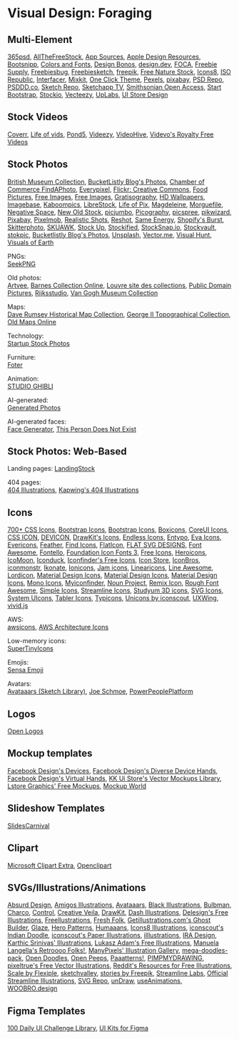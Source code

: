# Visual Design: Foraging

## Multi-Element

[365psd](https://365psd.com/),
[AllTheFreeStock](https://allthefreestock.com/), [App Sources](http://www.sketchappsources.com/),
[Apple Design Resources](https://developer.apple.com/design/resources/),
[Bootsnipp](https://bootsnipp.com/),
[Colors and Fonts](https://www.colorsandfonts.com/),
[Design Bonos](https://designbonos.com/),
[design.dev](https://design.dev/),
[FOCA](https://https://focastock.com/), [Freebie Supply](https://freebiesupply.com/), [Freebiesbug](https://freebiesbug.com/), [Freebiesketch](https://freebiesketch.com/), [freepik](https://www.freepik.com/), [Free Nature Stock](https://freenaturestock.com/),
[Icons8](https://icons8.com/), [ISO Republic](https://isorepublic.com/), [Interfacer](https://interfacer.xyz/),
[Mixkit](https://mixkit.co/),
[One Click Theme](https://www.oneclicktheme.com/),
[Pexels](https://www.pexels.com/), [pixabay](https://pixabay.com/), [PSD Repo](https://psdrepo.com/), [PSDDD.co](https://psddd.co/),
[Sketch Repo](https://sketchrepo.com/), [Sketchapp TV](http://sketchapp.tv/), [Smithsonian Open Access](https://www.si.edu/openaccess), [Start Bootstrap](https://startbootstrap.com/), [Stockio](https://www.stockio.com/),
[Vecteezy](https://www.vecteezy.com/),
[UpLabs](https://www.uplabs.com/), [UI Store Design](https://www.uistore.design/)

## Stock Videos

[Coverr](https://coverr.co/),
[Life of vids](https://www.lifeofvids.com/),
[Pond5](https://www.pond5.com/),
[Videezy](https://www.videezy.com/),
[VideoHive](https://videohive.net/),
[Videvo's Royalty Free Videos](https://www.videvo.net/stock-video-footage/)

## Stock Photos

[British Museum Collection](https://www.britishmuseum.org/collection), [BucketListly Blog's Photos](https://www.bucketlistly.blog/photos/),
[Chamber of Commerce FindAPhoto](https://www.chamberofcommerce.org/findaphoto/),
[Everypixel](https://www.everypixel.com/),
[Flickr: Creative Commons](https://www.flickr.com/creativecommons/), [Food Pictures](https://www.foodiesfeed.com/), [Free Images](https://www.freeimages.com/), [Free Images](https://www.goodfreephotos.com/),
[Gratisography](https://gratisography.com/),
[HD Wallpapers](https://uhdwallpapers.org/),
[Imagebase](https://imagebase.net/),
[Kaboompics](https://kaboompics.com/),
[LibreStock](https://librestock.com/), [Life of Pix](https://www.lifeofpix.com/),
[Magdeleine](https://magdeleine.co/), [Morguefile](https://morguefile.com/photos),
[Negative Space](https://negativespace.co/), [New Old Stock](https://nos.twnsnd.co/),
[picjumbo](https://picjumbo.com/), [Picography](https://picography.co), [picspree](https://picspree.com/), [pikwizard](https://pikwizard.com/), [Pixabay](https://pixabay.com), [Pixelmob](https://pixelmob.co/),
[Realistic Shots](https://realisticshots.com/), [Reshot](https://www.reshot.com/),
[Same Energy](https://same.energy/), [Shopify's Burst](https://burst.shopify.com/), [Skitterphoto](https://skitterphoto.com/), [SKUAWK](http://skuawk.com/), [Stock Up](https://www.sitebuilderreport.com/stock-up/), [Stockified](https://www.stockified.com/), [StockSnap.io](https://stocksnap.io/), [Stockvault](https://www.stockvault.net/), [stokpic](https://stokpic.com/),
[Bucketlistly Blog's Photos](https://www.bucketlistly.blog/photos),
[Unsplash](https://unsplash.com/),
[Vector.me](https://vector.me/), [Visual Hunt](https://visualhunt.com/), [Visuals of Earth](https://visualsofearth.com/)

PNGs:  
[SeekPNG](https://www.seekpng.com/)

Old photos:  
[Artvee](https://artvee.com/),
[Barnes Collection Online](https://collection.barnesfoundation.org/),
[Louvre site des collections](https://collections.louvre.fr/en/),
[Public Domain Pictures](https://www.publicdomainpictures.net/),
[Rijksstudio](https://www.rijksmuseum.nl/en/rijksstudio),
[Van Gogh Museum Collection](https://www.vangoghmuseum.nl/en/collection)

Maps:  
[Dave Rumsey Historical Map Collection](https://www.davidrumsey.com/),
[George II Topographical Collection](https://www.flickr.com/photos/tags/georgeiiitopographicalcollection),
[Old Maps Online](https://www.oldmapsonline.org/)

Technology:  
[Startup Stock Photos](https://startupstockphotos.com/)

Furniture:  
[Foter](https://foter.com/)

Animation:  
[STUDIO GHIBLI](https://www.ghibli.jp/info/013251/)

AI-generated:  
[Generated Photos](https://generated.photos/)

AI-generated faces:  
[Face Generator](https://generated.photos/face-generator),
[This Person Does Not Exist](https://thispersondoesnotexist.com/)

## Stock Photos: Web-Based

Landing pages:
[LandingStock](https://landingstock.com/)

404 pages:  
[404 Illustrations](https://error404.fun/),
[Kapwing's 404 Illustrations](https://www.kapwing.com/404-illustrations)

## Icons

[700+ CSS Icons](https://css.gg/),
[Bootstrap Icons](https://icons.getbootstrap.com/), [Bootstrap Icons](http://www.bootstrapicons.com/), [Boxicons](https://boxicons.com/),
[CoreUI Icons](https://coreui.io/icons/), [CSS ICON](https://cssicon.space),
[DEVICON](https://devicon.dev/), [DrawKit's Icons](https://www.drawkit.io/free-icons),
[Endless Icons](http://endlessicons.com/), [Entypo](http://www.entypo.com/), [Eva Icons](https://akveo.github.io/eva-icons), [Evericons](http://www.evericons.com/),
[Feather](https://feathericons.com/), [Find Icons](https://findicons.com/), [FlatIcon](https://www.flaticon.com/), [FLAT SVG DESIGNS](https://flat-svg-designs.net/en/icons/all/), [Font Awesome](https://fontawesome.com/icons?d=gallery&m=free), [Fontello](http://fontello.com/), [Foundation Icon Fonts 3](https://zurb.com/playground/foundation-icon-fonts-3), [Free Icons](https://icon-icons.com/),
[Heroicons](https://heroicons.dev/),
[IcoMoon](https://icomoon.io/app/), [Iconduck](https://iconduck.com/), [Iconfinder's Free Icons](https://www.iconfinder.com/free_icons), [Icon Store](https://iconstore.co/), [IconBros](https://www.iconbros.com/), [iconmonstr](https://iconmonstr.com/), [Ikonate](https://ikonate.com/), [Ionicons](https://ionicons.com/),
[Jam icons](https://linearicons.com/free),
[Linearicons](https://linearicons.com/free), [Line Awesome](https://icons8.com/line-awesome), [Lordicon](https://lordicon.com/free-icons),
[Material Design Icons](https://materialdesignicons.com/), [Material Design Icons](https://www.materialpalette.com/icons), [Material Design Icons](https://material.io/resources/icons/?style=baseline), [Mono Icons](https://icons.mono.company/), [Myiconfinder](http://www.myiconfinder.com/),
[Noun Project](https://thenounproject.com/),
[Remix Icon](https://remixicon.com/), [Rough Font Awesome](https://djamshed.github.io/rough-awesome-font/dist/),
[Simple Icons](https://simpleicons.org/), [Streamline Icons](https://www.streamlineicons.com), [Studyum 3D icons](https://studyum.store/), [SVG Icons](http://svgicons.sparkk.fr/), [System UIcons](https://systemuicons.com/),
[Tabler Icons](https://tablericons.com/), [Typicons](https://www.s-ings.com/typicons/),
[Unicons by iconscout](https://iconscout.com/unicons), [UXWing](https://uxwing.com/),
[vivid.js](https://webkul.github.io/vivid/)

AWS:  
[awsicons](https://awsicons.dev/),
[AWS Architecture Icons](https://aws.amazon.com/architecture/icons/)

Low-memory icons:  
[SuperTinyIcons](https://github.com/edent/SuperTinyIcons)

Emojis:  
[Sensa Emoji](https://sensa.co/emoji/)

Avatars:  
[Avataaars (Sketch Library)](https://avataaars.com/),
[Joe Schmoe](https://joeschmoe.io/),
[PowerPeoplePlatform](https://powerpeopleplatform.com/)

## Logos

[Open Logos](https://openlogos.org/)

## Mockup templates

[Facebook Design's Devices](https://facebook.design/devices),
[Facebook Design's Diverse Device Hands](https://facebook.design/handskit),
[Facebook Design's Virtual Hands](https://facebook.design/virtual-hands),
[KK Ui Store's Vector Mockups Library](https://mockups.kkuistore.com/),
[Lstore Graphics' Free Mockups](https://www.ls.graphics/free-mockups),
[Mockup World](https://www.ls.graphics/free-mockups)

## Slideshow Templates

[SlidesCarnival](https://www.slidescarnival.com/)

## Clipart

[Microsoft Clipart Extra](https://archive.org/details/mso97clipart),
[Openclipart](https://www.openclipart.org/)

## SVGs/Illustrations/Animations

[Absurd Design](https://absurd.design/), [Amigos Illustrations](https://amigos.blush.design/), [Avataaars](https://avataaars.com/),
[Black Illustrations](https://www.blackillustrations.com/), [Bulbman](https://bulbman.art/),
[Charco](https://www.karthiksrinivas.in/charco), [Control](https://control.rocks/), [Creative Veila](https://www.veila.me/freebies/scandinavian-houses-free-vector-images),
[DrawKit](https://www.drawkit.io/), [Dash Illustrations](https://www.karthiksrinivas.in/dash), [Delesign's Free Illustrations](https://www.delesign.com/free-designs/graphics),
[Freellustrations](https://www.freellustrations.com/), [Fresh Folk](https://fresh-folk.com/),
[Getillustrations.com's Ghost Builder](https://getillustrations.com/illustration-pack/ghost-illustrations-builder), [Glaze](https://www.glazestock.com/),
[Hero Patterns](https://www.heropatterns.com/), [Humaaans](https://www.humaaans.com/),
[Icons8 Illustrations](https://icons8.com/illustrations), [iconscout's Indian Doodle](https://iconscout.com/illustration-pack/indian-doodle), [iconscout's Paper Illustrations](https://iconscout.com/paper-illustrations), [illlustrations](https://illlustrations.co/), [IRA Design](https://iradesign.io/gallery/illustrations),
[Karthic Srinivas' Illustrations](https://www.karthiksrinivas.in/illustrations),
[Lukasz Adam's Free Illustrations](https://lukaszadam.com/illustrations),
[Manuela Langella's Retroooo Folks!](https://www.manuelalangella.com/retroooo-folks/), [ManyPixels' Illustration Gallery](https://www.manypixels.co/gallery/),
[mega-doodles-pack](https://github.com/MariaLetta/mega-doodles-pack),
[Open Doodles](https://www.opendoodles.com/), [Open Peeps](https://www.openpeeps.com/),
[Paaatterns!](https://products.ls.graphics/paaatterns/), [PIMPMYDRAWING](https://pimpmydrawing.com/), [pixeltrue's Free Vector Illustrations](https://www.pixeltrue.com/free-illustrations),
[Reddit's Resources for Free Illustrations](https://www.reddit.com/r/FreeIllustrations/),
[Scale by Flexiple](https://2.flexiple.com/scale/all-illustrations), [sketchvalley](https://sketchvalley.com/), [stories by Freepik](https://stories.freepik.com/), [Streamline Labs](https://lab.streamlineicons.com/), [Official Streamline Illustrations](https://app.streamlinehq.com/illustrations), [SVG Repo](https://www.svgrepo.com),
[unDraw](https://undraw.co/illustrations), [useAnimations](https://useanimations.com/),
[WOOBRO.design](https://woobro.design/)

## Figma Templates

[100 Daily UI Challenge Library](https://100dailyui.webflow.io/),
[UI Kits for Figma](https://www.uikitsnow.com/)
